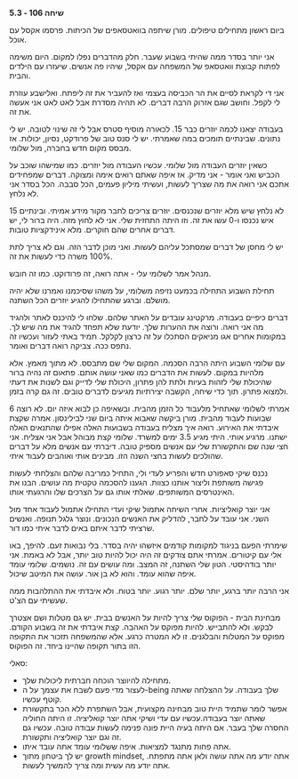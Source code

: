 **שיחה 106 \- 5.3**

ביום ראשון מתחילים טיפולים. מורן שיתפה בוואטסאפים של הכיתות. פרסמו אקסל עם אוכל. 

אני יותר בסדר ממה שהיתי בשבוע שעבר. חלק מהדברים נפלו למקום. היום משימה לפתוח קבוצת וואטסאפ של המשפחה עם אקסל, שיהיו פה אנשים. שיעזרו עם הילדים והבית. 

אני די לקראת לסיים את הר הכביסה בעצמי ואז להעביר את זה ליפתח. ואלישבע עוזרת לי לקפל. וחושב שגם אזרוק הרבה דברים. לא תהיה מסדרת אבל לאט לאט אני אעשה את זה. 

בעבודה יצאנו לכמה יוזרים כבר 15\. לכאורה מוסיף סטרס אבל לי זה שינוי לטובה. יש לי נתונים. שבינתיים תומכים במה שאמרתי. יש לי סנס טוב של פרודקט, נסיון, יכולות. אז מבסס מקום חדש בחברה, מול שלומי. 

כשאין יוזרים העבודה מול שלומי. עכשיו העבודה מול יוזרים. כמו שמישהו שוכב על הכביש ואני אומר \- אני מדיק. אז איפה שאתם רואים אימה ומצוקה. דברים שמפחידים אתכם אני רואה את מה שצריך לעשות, ועשיתי מיליון פעמים, הכל סבבה. הכל בסדר אני לא נלחץ. 

לא נלחץ שיש מלא יוזרים שנכנסים. יוזרים צריכים לחבר מקור מידע אמיתי. ובינתיים 15 איש נכנסו ו-0 עשו את זה. וזו היתה התחזית שלי. אני לא לחוץ מזה. היה ברור לי, יש דברים אחרים שהם חוקרים. מלא אינידקציות טובות. 

יש לי מחסן של דברים שמסתכל עליהם לעשות. ואני מוכן לדבר הזה. וגם לא צריך לתת 100% משרה כדי לעשות את זה. 

מנהל אמר לשלומי עלי \- אתה רואה, זה פרודוקט. כמו זה חובש. 

תחילת השבוע התחילה בכמעט נזיפה משלומי, על משהו שסיכמנו ואמרנו שלא יהיה מושלם. וברגע שהתחילו להגיע יוזרים הכל השתנה. 

דברים כיפיים בעבודה. מרקטינג עובדים על האתר שלהם. שלחו לי להיכנס לאתר ולהגיד מה אני רואה. ורוצה את ההערות שלך. יודעת שלא תפחד להגיד את מה שיש לך. במקומות אחרים אגו מניאקים הסתכלו על זה כרצון לקלקל. תמיד באתי לעזור ועכשיו זה נתפס ככה. צביקה רואה דברים ואומר. 

עם שלומי השבוע היתה הרבה הסכמה. המקום שלי שם מתבסס. לא מתוך מאמץ. אלא מלהיות במקום. לעשות את הדברים כמו שאני עושה אותם. פתאום זה נהיה ברור שהיכולת שלי לזהות בעיות ולתת להן פתרון, היכולת שלי לדייק וגם לשנות את דעתי ולמצוא פתרון. תוך כדי שיחה, הקשבה יצירתיות מגיעים לדברים טובים. זה גם קרה בזמן. 

אמרתי לשלומי שאתחיל מלעבוד כל הזמן מהבית. ובשאיפה כן לבוא איזה יום. לא רוצה 6 שבועות לעבוד מהבית. מורן ביקשה שאבוא איתה ביום שני לבילינסון. אמרה שקצת איבדתי את האירוע. רואה איך מצליח בעבודה בשבועות האלה אפילו שהתנאים האלה ישתנו. מרגיע אותי. היתי מגיע 3.5 ימים למשרד. שלומי קצת מבוהל אבל אני אצליח. אני חצי שנה שם והתקשורת שלי עם אנשים מספיק טובה. דיברתי עם אנשים מלא על דברים שהולכים לעשות בחצי השנה הזו. מבינים אותי ואוהבים לעבוד איתי. 

נכנס שיקי סאפורט חדש והפריע לעדי ולי, התחיל כמריבה שלהם והצלחתי לעשות פגישה משותפת וליצור אותנו כצוות. הגענו להסכמה טקטית מה עושים. הבנו את האינטרסים המשותפים. שאלתי אותו גם על הצרכים שלו והרגעתי אותו. 

אני יוצר קואליציות. אחרי השיחה אתמול שיקי ועדי התחילו אתמול לעבוד אחד מול השני. אני עובד על לחבר, להדליק את האנשים הנכונים. ונוצר גלגל תנופה. ואנשים שרציתי לדבר איתם באים לדבר איתי כמו דור. 

שימרתי הפעם בניגוד למקומות קודמים איזשהו יהיה בסדר. בלי נבואות זעם. להיפך, באו אלי עם קיטורים. אמרתי אתם צודקים זה היה יכול להיות טוב יותר, אבל לא באמת. אני יותר בודהיסטי. הטון שלי השתנה, זה המצב. ומה עושים עם זה. נושמים. שלומי עומד איפה שהוא עומד. והוא לא בן אור. עושה את המיטב שיכול. 

אני הרבה יותר ברגע, יותר שלם. יותר רגוע. יותר בטוח. ולא איבדתי את ההתלהבות ממה שעשיתי עם הצ'ט. 

מבחינת הבית \- הפוקוס שלי צריך להיות על האנשים בבית. יש גם מטלות ושם אצטרך לבקש. ולא להתבייש. להיות מפוקס על האהבה. קצת איבדתי את זה בשבוע הקודם. מפוקס על המטלות והבלגנים. זו לא המטרה כרגע. אלא שהמשפחה תזכור את התקופה הזו בתור תקופה שהיינו ביחד. זה הפוקוס.

סאלי:

* מתחילה להיווצר הוכחה חברתית ליכולות שלך.   
* לעצור מדי פעם לשבח את עצמך על ה-being שלך בעבודה. על ההצלחה שאתה קוטף עכשיו.  
* אפשר לומר שתמיד היית טוב מבחינה מקצועית, אבל השתפרת ללא הכר בתקשורת שאתה יוצר בעבודה.עכשיו עם עדי ושיקי אתה יוצר קואליציה. זו היתה החוליה החסרה שלך בעבר. אם היתה בעיה היית פונה פנימה לעשות עבודה טובה. עכשיו גם זה וגם יוצר קואליציה ותקשורת.  
* אתה פחות מתנגד למציאות. איפה ששלומי עומד אתה עובד איתו.   
* יש לך ביטחון מתוך growth mindset, אתה יודע מה אתה עושה ולאן אתה מתפתח. אתה יודע מה עשית ומה צריך להמשיך לעשות. 

